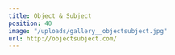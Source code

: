 ```yaml
---
title: Object & Subject
position: 40
image: "/uploads/gallery__objectsubject.jpg"
url: http://objectsubject.com/
---
```


